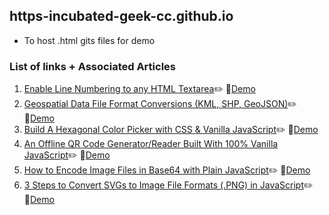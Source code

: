 ## https-incubated-geek-cc.github.io
- To host .html gits files for demo

### List of links + Associated Articles</u>

<ol>
	<li><a href='https://medium.com/weekly-webtips/enable-line-numbering-to-any-html-textarea-35e15ea320e2' target='_blank'>Enable Line Numbering to any HTML Textarea</a>✏️ 🔗<a href='https://incubated-geek-cc.github.io/code-editors/' target='_blank'>Demo</a></li>
	<li><a href='https://towardsdatascience.com/geospatial-file-format-conversions-kml-shp-geojson-25261beb2153' target='_blank'>Geospatial Data File Format Conversions (KML, SHP, GeoJSON)</a>✏️ 🔗<a href='https://incubated-geek-cc.github.io/geospatial-data-convertors/' target='_blank'>Demo</a></li>
	<li><a href='https://medium.com/weekly-webtips/build-a-hexagonal-color-picker-with-css-vanilla-javascript-36e62d10527' target='_blank'>Build A Hexagonal Color Picker with CSS & Vanilla JavaScript</a>✏️ 🔗<a href='https://incubated-geek-cc.github.io/hexagonal-picker/' target='_blank'>Demo</a></li>
	<li><a href='https://javascript.plainenglish.io/an-offline-qr-code-generator-reader-built-in-100-vanilla-javascript-b7e8aec812e8' target='_blank'>An Offline QR Code Generator/Reader Built With 100% Vanilla JavaScript</a>✏️ 🔗<a href='https://incubated-geek-cc.github.io/qr-utility/' target='_blank'>Demo</a></li>
	<li><a href='https://javascript.plainenglish.io/how-to-encode-image-files-in-base64-with-plain-javascript-4927fa08e063' target='_blank'>How to Encode Image Files in Base64 with Plain JavaScript</a>✏️ 🔗<a href='https://incubated-geek-cc.github.io/encode-base64/' target='_blank'>Demo</a></li>
	<li><a href='https://javascript.plainenglish.io/3-steps-to-convert-svgs-to-image-file-formats-png-in-javascript-5394bf837185' target='_blank'>3 Steps to Convert SVGs to Image File Formats (.PNG) in JavaScript</a>✏️ 🔗<a href='https://incubated-geek-cc.github.io/svg2png/' target='_blank'>Demo</a></li>
</ol>